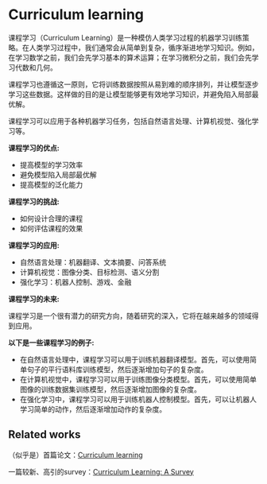 # Curriculum learning

课程学习（Curriculum Learning）是一种模仿人类学习过程的机器学习训练策略。在人类学习过程中，我们通常会从简单到复杂，循序渐进地学习知识。例如，在学习数学之前，我们会先学习基本的算术运算；在学习微积分之前，我们会先学习代数和几何。

课程学习也遵循这一原则，它将训练数据按照从易到难的顺序排列，并让模型逐步学习这些数据。这样做的目的是让模型能够更有效地学习知识，并避免陷入局部最优解。

课程学习可以应用于各种机器学习任务，包括自然语言处理、计算机视觉、强化学习等。

**课程学习的优点:**

- 提高模型的学习效率
- 避免模型陷入局部最优解
- 提高模型的泛化能力

**课程学习的挑战:**

- 如何设计合理的课程
- 如何评估课程的效果

**课程学习的应用:**

- 自然语言处理：机器翻译、文本摘要、问答系统
- 计算机视觉：图像分类、目标检测、语义分割
- 强化学习：机器人控制、游戏、金融

**课程学习的未来:**

课程学习是一个很有潜力的研究方向，随着研究的深入，它将在越来越多的领域得到应用。

**以下是一些课程学习的例子:**

- 在自然语言处理中，课程学习可以用于训练机器翻译模型。首先，可以使用简单句子的平行语料库训练模型，然后逐渐增加句子的复杂度。
- 在计算机视觉中，课程学习可以用于训练图像分类模型。首先，可以使用简单图像的训练数据集训练模型，然后逐渐增加图像的复杂度。
- 在强化学习中，课程学习可以用于训练机器人控制模型。首先，可以让机器人学习简单的动作，然后逐渐增加动作的复杂度。


## Related works

（似乎是）首篇论文：[Curriculum learning](https://dl.acm.org/doi/abs/10.1145/1553374.1553380)

一篇较新、高引的survey：[Curriculum Learning: A Survey](https://link.springer.com/article/10.1007/s11263-022-01611-x)

